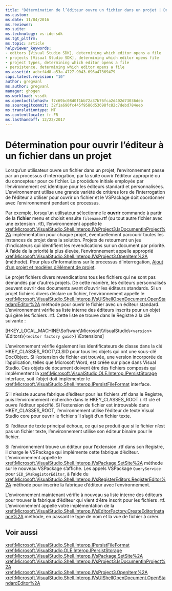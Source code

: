 ```yaml
---
title: "Détermination de l’éditeur ouvre un fichier dans un projet | Documents Microsoft"
ms.custom: 
ms.date: 11/04/2016
ms.reviewer: 
ms.suite: 
ms.technology: vs-ide-sdk
ms.tgt_pltfrm: 
ms.topic: article
helpviewer_keywords:
- editors [Visual Studio SDK], determining which editor opens a file
- projects [Visual Studio SDK], determining which editor opens file
- project types, determining which editor opens a file
- persistence, determining which editor opens a file
ms.assetid: acbcf4d8-a53a-4727-9043-696a47369479
caps.latest.revision: "10"
author: gregvanl
ms.author: gregvanl
manager: ghogen
ms.workload: vssdk
ms.openlocfilehash: f7c69bc08d0f1bb72a37b76fca2d402d73036deb
ms.sourcegitcommit: 32f1a690fc445f9586d53698fc82c7debd784eeb
ms.translationtype: MT
ms.contentlocale: fr-FR
ms.lasthandoff: 12/22/2017
---
```

# <a name="determining-which-editor-opens-a-file-in-a-project"></a>Détermination pour ouvrir l’éditeur à un fichier dans un projet
Lorsqu’un utilisateur ouvre un fichier dans un projet, l’environnement passe par un processus d’interrogation, par la suite ouvrir l’éditeur approprié ou du concepteur pour ce fichier. La procédure initiale employée par l’environnement est identique pour les éditeurs standard et personnalisées. L’environnement utilise une grande variété de critères lors de l’interrogation de l’éditeur à utiliser pour ouvrir un fichier et le VSPackage doit coordonner avec l’environnement pendant ce processus.  
  
 Par exemple, lorsqu’un utilisateur sélectionne le **ouvrir** commande à partir de la **fichier** menu et choisit ensuite `filename`.rtf (ou tout autre fichier avec une extension .rtf), l’environnement appelle le <xref:Microsoft.VisualStudio.Shell.Interop.IVsProject3.IsDocumentInProject%2A> implémentation pour chaque projet, éventuellement parcourir toutes les instances de projet dans la solution. Projets de retournent un jeu d’indicateurs qui identifient les revendications sur un document par priorité. À l’aide de la priorité la plus élevée, l’environnement appelle approprié <xref:Microsoft.VisualStudio.Shell.Interop.IVsProject3.OpenItem%2A> (méthode). Pour plus d’informations sur le processus d’interrogation, [Ajout d’un projet et modèles d’élément de projet](../../extensibility/internals/adding-project-and-project-item-templates.md).  
  
 Le projet fichiers divers revendications tous les fichiers qui ne sont pas demandés par d’autres projets. De cette manière, les éditeurs personnalisés peuvent ouvrir des documents avant d’ouvrir les éditeurs standards. Si un projet fichiers divers déclare un fichier, l’environnement appelle le <xref:Microsoft.VisualStudio.Shell.Interop.IVsUIShellOpenDocument.OpenStandardEditor%2A> méthode pour ouvrir le fichier avec un éditeur standard. L’environnement vérifie sa liste interne des éditeurs inscrits pour un objet qui gère les fichiers .rtf. Cette liste se trouve dans le Registre à la clé suivante :  
  
 [HKEY_LOCAL_MACHINE\Software\Microsoft\VisualStudio\\<`version`> \Editors\\{<`editor factory guid`>} \Extensions]  
  
 L’environnement vérifie également les identificateurs de classe dans la clé HKEY_CLASSES_ROOT\CLSID pour tous les objets qui ont une sous-clé DocObject. Si l’extension de fichier est trouvée, une version incorporée de l’application, telles que Microsoft Word, est créée sur place dans Visual Studio. Ces objets de document doivent être des fichiers composés qui implémentent la <xref:Microsoft.VisualStudio.OLE.Interop.IPersistStorage> interface, soit l’objet doit implémenter le <xref:Microsoft.VisualStudio.Shell.Interop.IPersistFileFormat> interface.  
  
 S’il n’existe aucune fabrique d’éditeur pour les fichiers .rtf dans le Registre, puis l’environnement recherche dans le HKEY_CLASSES_ROOT \\.rtf clé et ouvre l’éditeur spécifié. Si l’extension de fichier est introuvable dans HKEY_CLASSES_ROOT, l’environnement utilise l’éditeur de texte Visual Studio core pour ouvrir le fichier s’il s’agit d’un fichier texte.  
  
 Si l’éditeur de texte principal échoue, ce qui se produit que si le fichier n’est pas un fichier texte, l’environnement utilise son éditeur binaire pour le fichier.  
  
 Si l’environnement trouve un éditeur pour l’extension .rtf dans son Registre, il charge le VSPackage qui implémente cette fabrique d’éditeur. L’environnement appelle le <xref:Microsoft.VisualStudio.Shell.Interop.IVsPackage.SetSite%2A> méthode sur le nouveau VSPackage s’affiche. Les appels VSPackage `QueryService` pour `SID_SVsRegistorEditor`, à l’aide du <xref:Microsoft.VisualStudio.Shell.Interop.IVsRegisterEditors.RegisterEditor%2A> méthode pour inscrire la fabrique d’éditeur avec l’environnement.  
  
 L’environnement maintenant vérifie à nouveau sa liste interne des éditeurs pour trouver la fabrique d’éditeur qui vient d’être inscrit pour les fichiers .rtf. L’environnement appelle votre implémentation de la <xref:Microsoft.VisualStudio.Shell.Interop.IVsEditorFactory.CreateEditorInstance%2A> méthode, en passant le type de nom et la vue de fichier à créer.  
  
## <a name="see-also"></a>Voir aussi  
 <xref:Microsoft.VisualStudio.Shell.Interop.IPersistFileFormat>   
 <xref:Microsoft.VisualStudio.OLE.Interop.IPersistStorage>   
 <xref:Microsoft.VisualStudio.Shell.Interop.IVsPackage.SetSite%2A>   
 <xref:Microsoft.VisualStudio.Shell.Interop.IVsProject3.IsDocumentInProject%2A>   
 <xref:Microsoft.VisualStudio.Shell.Interop.IVsProject3.OpenItem%2A>   
 <xref:Microsoft.VisualStudio.Shell.Interop.IVsUIShellOpenDocument.OpenStandardEditor%2A>